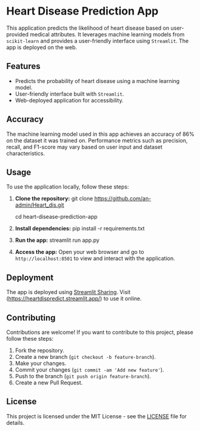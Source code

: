 # Heart Disease Prediction App

This application predicts the likelihood of heart disease based on user-provided medical attributes. It leverages machine learning models from `scikit-learn` and provides a user-friendly interface using `Streamlit`. The app is deployed on the web.

## Features

- Predicts the probability of heart disease using a machine learning model.
- User-friendly interface built with `Streamlit`.
- Web-deployed application for accessibility.

## Accuracy

The machine learning model used in this app achieves an accuracy of 86% on the dataset it was trained on. Performance metrics such as precision, recall, and F1-score may vary based on user input and dataset characteristics.

## Usage

To use the application locally, follow these steps:

1. **Clone the repository:**
git clone https://github.com/an-admin/Heart_dis.git

   cd heart-disease-prediction-app


3. **Install dependencies:**
pip install -r requirements.txt


4. **Run the app:**
streamlit run app.py


5. **Access the app:**
Open your web browser and go to `http://localhost:8501` to view and interact with the application.

## Deployment

The app is deployed using [Streamlit Sharing](https://www.streamlit.io/sharing). Visit (https://heartdispredict.streamlit.app/) to use it online.

## Contributing

Contributions are welcome! If you want to contribute to this project, please follow these steps:

1. Fork the repository.
2. Create a new branch (`git checkout -b feature-branch`).
3. Make your changes.
4. Commit your changes (`git commit -am 'Add new feature'`).
5. Push to the branch (`git push origin feature-branch`).
6. Create a new Pull Request.

## License

This project is licensed under the MIT License - see the [LICENSE](LICENSE) file for details.













